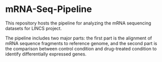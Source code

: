 # mRNA-Seq-Pipeline

This repository hosts the pipeline for analyzing the mRNA sequencing datasets for LINCS project.

The pipeline includes two major parts: the first part is the alignment of mRNA sequence fragments to reference genome, and the second part is the comparison between control condition and drug-treated condition to identify differentially expressed genes.

